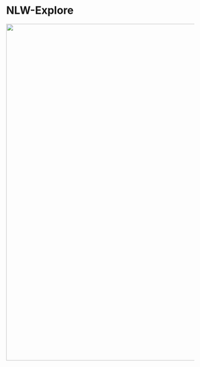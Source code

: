 # NLW-Explore
 
<div align="center">
<img src="https://github.com/RenatillaSilva/NLW-Explore/assets/112910009/923280ca-0d23-487b-9903-f6a2abcd5c3c" width="900px" />
</div>
